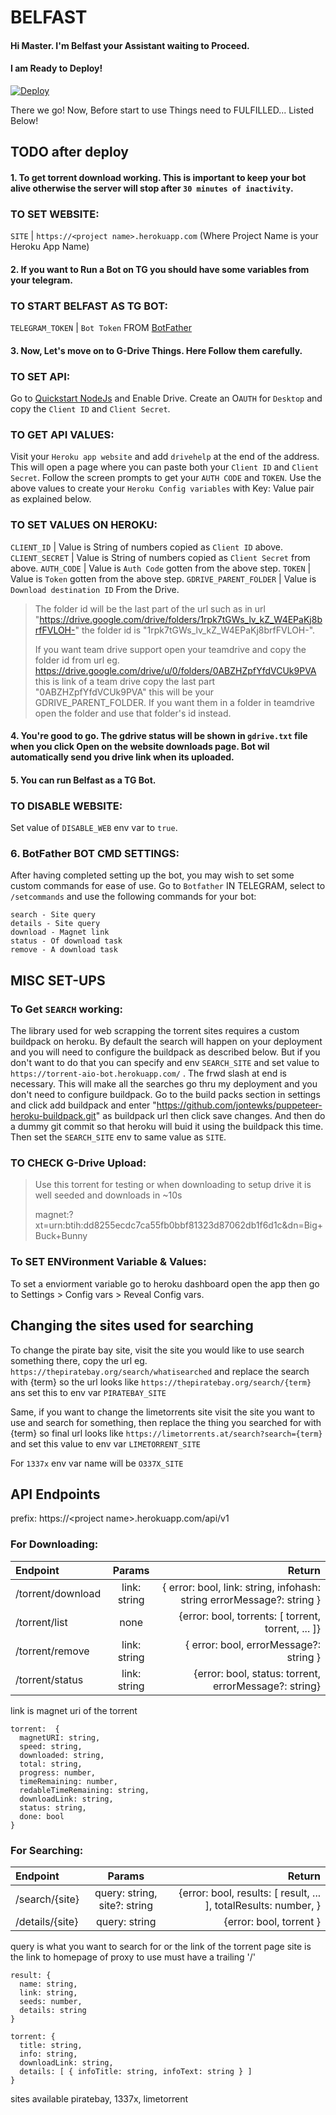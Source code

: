 # BELFAST

#### Hi Master. I'm Belfast your Assistant waiting to Proceed.


#### I am Ready to Deploy!

[![Deploy](https://www.herokucdn.com/deploy/button.svg)](https://heroku.com/deploy)

There we go! Now, Before start to use Things need to FULFILLED... Listed Below!

## TODO after deploy
#### 1. To get torrent download working. This is important to keep your bot alive otherwise the server will stop after `30 minutes of inactivity`.
### TO SET WEBSITE:
`SITE` | `https://<project name>.herokuapp.com` (Where Project Name is your Heroku App Name)
>

#### 2. If you want to Run a Bot on TG you should have some variables from your telegram.
### TO START BELFAST AS TG BOT:
`TELEGRAM_TOKEN` | `Bot Token` FROM [BotFather](https://t.me/Botfather)
>

#### 3. Now, Let's move on to G-Drive Things. Here Follow them carefully.
### TO SET API:
Go to [Quickstart NodeJs](https://developers.google.com/drive/api/v3/quickstart/nodejs) and Enable Drive. Create an O`AUTH` for `Desktop` and copy the `Client ID` and `Client Secret`.
### TO GET API VALUES:
Visit your `Heroku app website` and add `drivehelp` at the end of the address. This will open a page where you can paste both your `Client ID` and `Client Secret`. Follow the screen prompts to get your `AUTH CODE` and `TOKEN`. Use the above values to create your `Heroku Config variables` with Key: Value pair as explained below.
### TO SET VALUES ON HEROKU:
`CLIENT_ID` | Value is String of numbers copied as `Client ID` above.
`CLIENT_SECRET` | Value is String of numbers copied as `Client Secret` from above.
`AUTH_CODE` | Value is `Auth Code` gotten from the above step.
`TOKEN` | Value is `Token` gotten from the above step.
`GDRIVE_PARENT_FOLDER` | Value is `Download destination ID` From the Drive. 
>The folder id will be the last part of the url such as in url "https://drive.google.com/drive/folders/1rpk7tGWs_lv_kZ_W4EPaKj8brfFVLOH-" the folder id is "1rpk7tGWs_lv_kZ_W4EPaKj8brfFVLOH-".
>
>If you want team drive support open your teamdrive and copy the folder id from url eg. https://drive.google.com/drive/u/0/folders/0ABZHZpfYfdVCUk9PVA this is link of a team drive copy the last part "0ABZHZpfYfdVCUk9PVA" this will be your GDRIVE_PARENT_FOLDER. If you want them in a folder in teamdrive open the folder and use that folder's id instead.

#### 4. You're good to go. The gdrive status will be shown in `gdrive.txt` file when you click Open on the website downloads page. Bot wil automatically send you drive link when its uploaded.

#### 5. You can run Belfast as a TG Bot.
### TO DISABLE WEBSITE:
Set value of `DISABLE_WEB` env var to `true`.

### 6. BotFather BOT CMD SETTINGS:
After having completed setting up the bot, you may wish to set some custom commands for ease of use. Go to `Botfather` IN TELEGRAM, select to `/setcommands` and use the following commands for your bot:

```
search - Site query
details - Site query
download - Magnet link
status - Of download task
remove - A download task
```

## MISC SET-UPS
### To Get `SEARCH` working:
The library used for web scrapping the torrent sites requires a custom buildpack on heroku. By default the search will happen on your deployment and you will need to configure the buildpack as described below. But if you don't want to do that you can specify and env `SEARCH_SITE` and set value to `https://torrent-aio-bot.herokuapp.com/` . The frwd slash at end is necessary. This will make all the searches go thru my deployment and you don't need to configure buildpack.
Go to the build packs section in settings and click add buildpack and enter "https://github.com/jontewks/puppeteer-heroku-buildpack.git" as buildpack url then click save changes. And then do a dummy git commit so that heroku will buid it using the buildpack this time. Then set the `SEARCH_SITE` env to same value as `SITE`.

### TO CHECK G-Drive Upload:
> Use this torrent for testing or when downloading to setup drive it is well seeded and downloads in ~10s
>
> magnet:?xt=urn:btih:dd8255ecdc7ca55fb0bbf81323d87062db1f6d1c&dn=Big+Buck+Bunny

### To SET ENVironment Variable & Values:
To set a enviorment variable go to heroku dashboard open the app then go to Settings > Config vars > Reveal Config vars.

## Changing the sites used for searching
To change the pirate bay site, visit the site you would like to use search something there, copy the url eg. `https://thepiratebay.org/search/whatisearched` and replace the search with {term} so the url looks like `https://thepiratebay.org/search/{term}` ans set this to env var `PIRATEBAY_SITE`

Same, if you want to change the limetorrents site visit the site you want to use and search for something, then replace the thing you searched for with {term} so final url looks like `https://limetorrents.at/search?search={term}` and set this value to env var `LIMETORRENT_SITE`

For `1337x` env var name will be `O337X_SITE`

## API Endpoints
prefix: https://\<project name>.herokuapp.com/api/v1

### For Downloading:

| Endpoint          |    Params    |                                                                Return |
| :---------------- | :----------: | --------------------------------------------------------------------: |
| /torrent/download | link: string | { error: bool, link: string, infohash: string errorMessage?: string } |
| /torrent/list     |     none     |                    {error: bool, torrents: [ torrent, torrent, ... ]} |
| /torrent/remove   | link: string |                                { error: bool, errorMessage?: string } |
| /torrent/status   | link: string |                 {error: bool, status: torrent, errorMessage?: string} |

link is magnet uri of the torrent

```
torrent:  {
  magnetURI: string,
  speed: string,
  downloaded: string,
  total: string,
  progress: number,
  timeRemaining: number,
  redableTimeRemaining: string,
  downloadLink: string,
  status: string,
  done: bool
}
```

### For Searching:

| Endpoint        |            Params            |                                                          Return |
| :-------------- | :--------------------------: | --------------------------------------------------------------: |
| /search/{site}  | query: string, site?: string | {error: bool, results: [ result, ... ], totalResults: number, } |
| /details/{site} |        query: string         |                                         {error: bool, torrent } |

query is what you want to search for or the link of the torrent page
site is the link to homepage of proxy to use must have a trailing '/'

```
result: {
  name: string,
  link: string,
  seeds: number,
  details: string
}

torrent: {
  title: string,
  info: string,
  downloadLink: string,
  details: [ { infoTitle: string, infoText: string } ]
}
```

sites available piratebay, 1337x, limetorrent

